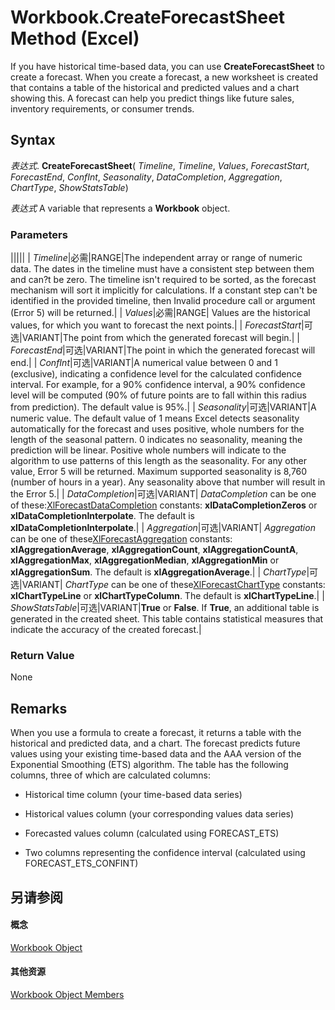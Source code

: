 
# Workbook.CreateForecastSheet Method (Excel)

If you have historical time-based data, you can use  **CreateForecastSheet** to create a forecast. When you create a forecast, a new worksheet is created that contains a table of the historical and predicted values and a chart showing this. A forecast can help you predict things like future sales, inventory requirements, or consumer trends.


## Syntax

 _表达式_. **CreateForecastSheet**( _Timeline_,  _Timeline_,  _Values_,  _ForecastStart_,  _ForecastEnd_,  _ConfInt_,  _Seasonality_,  _DataCompletion_,  _Aggregation_,  _ChartType_,  _ShowStatsTable_)

 _表达式_ A variable that represents a **Workbook** object.


### Parameters



|||||
| _Timeline_|必需|RANGE|The independent array or range of numeric data. The dates in the timeline must have a consistent step between them and can?t be zero. The timeline isn't required to be sorted, as the forecast mechanism will sort it implicitly for calculations. If a constant step can't be identified in the provided timeline, then Invalid procedure call or argument (Error 5) will be returned.|
| _Values_|必需|RANGE| Values are the historical values, for which you want to forecast the next points.|
| _ForecastStart_|可选|VARIANT|The point from which the generated forecast will begin.|
| _ForecastEnd_|可选|VARIANT|The point in which the generated forecast will end.|
| _ConfInt_|可选|VARIANT|A numerical value between 0 and 1 (exclusive), indicating a confidence level for the calculated confidence interval. For example, for a 90% confidence interval, a 90% confidence level will be computed (90% of future points are to fall within this radius from prediction). The default value is 95%.|
| _Seasonality_|可选|VARIANT|A numeric value. The default value of 1 means Excel detects seasonality automatically for the forecast and uses positive, whole numbers for the length of the seasonal pattern. 0 indicates no seasonality, meaning the prediction will be linear. Positive whole numbers will indicate to the algorithm to use patterns of this length as the seasonality. For any other value, Error 5 will be returned. Maximum supported seasonality is 8,760 (number of hours in a year). Any seasonality above that number will result in the Error 5.|
| _DataCompletion_|可选|VARIANT| _DataCompletion_ can be one of these:[XlForecastDataCompletion](0407a50c-2efe-1522-7666-b5a8b4e72a83.md) constants: **xlDataCompletionZeros** or **xlDataCompletionInterpolate**. The default is **xlDataCompletionInterpolate**.|
| _Aggregation_|可选|VARIANT| _Aggregation_ can be one of these[XlForecastAggregation](00df6eeb-05ab-e004-7cee-56f520096f72.md) constants: **xlAggregationAverage**, **xlAggregationCount**, **xlAggregationCountA**, **xlAggregationMax**, **xlAggregationMedian**, **xlAggregationMin** or **xlAggregationSum**. The default is **xlAggregationAverage**.|
| _ChartType_|可选|VARIANT| _ChartType_ can be one of these[XlForecastChartType](7296fb27-dccf-6ad4-3565-453e9fae1b77.md) constants: **xlChartTypeLine** or **xlChartTypeColumn**. The default is **xlChartTypeLine**.|
| _ShowStatsTable_|可选|VARIANT|**True** or **False**. If **True**, an additional table is generated in the created sheet. This table contains statistical measures that indicate the accuracy of the created forecast.|

### Return Value

None


## Remarks

When you use a formula to create a forecast, it returns a table with the historical and predicted data, and a chart. The forecast predicts future values using your existing time-based data and the AAA version of the Exponential Smoothing (ETS) algorithm. The table has the following columns, three of which are calculated columns:


- Historical time column (your time-based data series)
    
- Historical values column (your corresponding values data series)
    
- Forecasted values column (calculated using FORECAST_ETS)
    
- Two columns representing the confidence interval (calculated using FORECAST_ETS_CONFINT)
    

## 另请参阅


#### 概念


[Workbook Object](8c00aa60-c974-eed3-0812-3c9625eb0d4c.md)
#### 其他资源


[Workbook Object Members](http://msdn.microsoft.com/library/dce102a3-25de-3ff4-2ce5-bc56e08baca7%28Office.15%29.aspx)